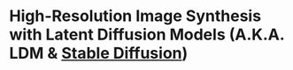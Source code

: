 # High-Resolution Image Synthesis with Latent Diffusion Models (A.K.A. LDM & [Stable Diffusion](https://github.com/CompVis/stable-diffusion))
